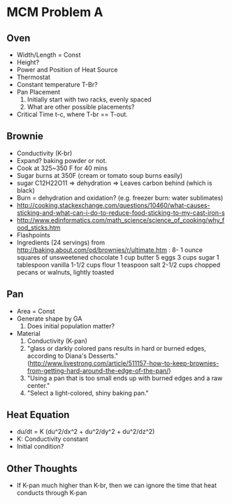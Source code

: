 # MCM Problem A #
## Oven ##
- Width/Length = Const
- Height?
- Power and Position of Heat Source
- Thermostat
- Constant temperature T-Br?
- Pan Placement
  1. Initially start with two racks, evenly spaced
  2. What are other possible placements?
- Critical Time t-c, where T-br == T-out.

## Brownie ##
- Conductivity (K-br)
- Expand? baking powder or not.
- Cook at 325~350 F for 40 mins
- Sugar burns at 350F (cream or tomato soup burns easily)
- sugar C12H22O11 => dehydration => Leaves carbon behind (which is black)
- Burn = dehydration and oxidation? (e.g. freezer burn: water sublimates)
- http://cooking.stackexchange.com/questions/10460/what-causes-sticking-and-what-can-i-do-to-reduce-food-sticking-to-my-cast-iron-s
- http://www.edinformatics.com/math_science/science_of_cooking/why_food_sticks.htm
- Flashpoints
- Ingredients (24 servings) from http://baking.about.com/od/brownies/r/ultimate.htm :
    8- 1 ounce squares of unsweetened chocolate
    1 cup butter
    5 eggs
    3 cups sugar
    1 tablespoon vanilla
    1-1/2 cups flour
    1 teaspoon salt
    2-1/2 cups chopped pecans or walnuts, lightly toasted

## Pan ##
- Area = Const
- Generate shape by GA
  1. Does initial population matter?
- Material
  1. Conductivity (K-pan)
  2. "glass or darkly colored pans results in hard or burned edges, according to Diana's Desserts." (http://www.livestrong.com/article/511157-how-to-keep-brownies-from-getting-hard-around-the-edge-of-the-pan/)
  3. "Using a pan that is too small ends up with burned edges and a raw center."
  4. "Select a light-colored, shiny baking pan."

## Heat Equation ##
- du/dt = K (du^2/dx^2 + du^2/dy^2 + du^2/dz^2)
- K: Conductivity constant
- Initial condition?

## Other Thoughts ##
- If K-pan much higher than K-br, then we can ignore the time that heat conducts through K-pan
